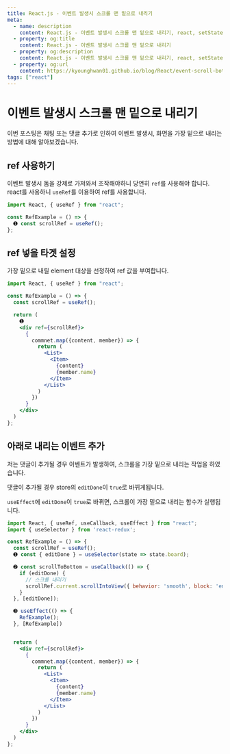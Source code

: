 ```yaml
---
title: React.js - 이벤트 발생시 스크롤 맨 밑으로 내리기
meta:
  - name: description
    content: React.js - 이벤트 발생시 스크롤 맨 밑으로 내리기, react, setState, scroll, event, useRef
  - property: og:title
    content: React.js - 이벤트 발생시 스크롤 맨 밑으로 내리기
  - property: og:description
    content: React.js - 이벤트 발생시 스크롤 맨 밑으로 내리기, react, setState, scroll, event, useRef
  - property: og:url
    content: https://kyounghwan01.github.io/blog/React/event-scroll-bottom/
tags: ["react"]
---
```


# 이벤트 발생시 스크롤 맨 밑으로 내리기

이번 포스팅은 채팅 또는 댓글 추가로 인하여 이벤트 발생시, 화면을 가장 밑으로 내리는 방법에 대해 알아보겠습니다.

## ref 사용하기

이벤트 발생시 돔을 강제로 가져와서 조작해야하니 당연히 `ref`를 사용해야 합니다.
react를 사용하니 `useRef`를 이용하여 ref를 사용합니다.

```jsx
import React, { useRef } from "react";

const RefExample = () => {
  ➊ const scrollRef = useRef();
};
```

## ref 넣을 타겟 설정

가장 밑으로 내릴 element 대상을 선정하여 ref 값을 부여합니다.

```jsx
import React, { useRef } from "react";

const RefExample = () => {
  const scrollRef = useRef();

  return (
    ➊
    <div ref={scrollRef}>
      {
        commnet.map({content, member}) => {
          return (
            <List>
              <Item>
                {content}
                {member.name}
              </Item>
            </List>
          )
        })
      }
    </div>
  )
};
```

## 아래로 내리는 이벤트 추가

저는 댓글이 추가될 경우 이벤트가 발생하여, 스크롤을 가장 밑으로 내리는 작업을 하였습니다.

댓글이 추가될 경우 store의 `editDone`이 `true`로 바뀌게됩니다.

`useEffect`에 `editDone`이 `true`로 바뀌면, 스크롤이 가장 밑으로 내리는 함수가 실행됩니다.

```jsx
import React, { useRef, useCallback, useEffect } from "react";
import { useSelector } from 'react-redux';

const RefExample = () => {
  const scrollRef = useRef();
  ➊ const { editDone } = useSelector(state => state.board);

  ➋ const scrollToBottom = useCallback(() => {
    if (editDone) {
      // 스크롤 내리기
      scrollRef.current.scrollIntoView({ behavior: 'smooth', block: 'end', inline: 'nearest' });
    }
  }, [editDone]);

  ➌ useEffect(() => {
    RefExample();
  }, [RefExample])


  return (
    <div ref={scrollRef}>
      {
        commnet.map({content, member}) => {
          return (
            <List>
              <Item>
                {content}
                {member.name}
              </Item>
            </List>
          )
        })
      }
    </div>
  )
};
```

<TagLinks />

<Disqus />
